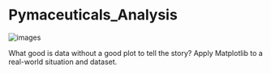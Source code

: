 # Pymaceuticals_Analysis

![images](https://github.com/carojasp12/Pymaceuticals_Analysis/assets/152667250/014c08c3-47da-48d6-9286-581d3e07bccb)

What good is data without a good plot to tell the story?  Apply Matplotlib to a real-world situation and dataset.
